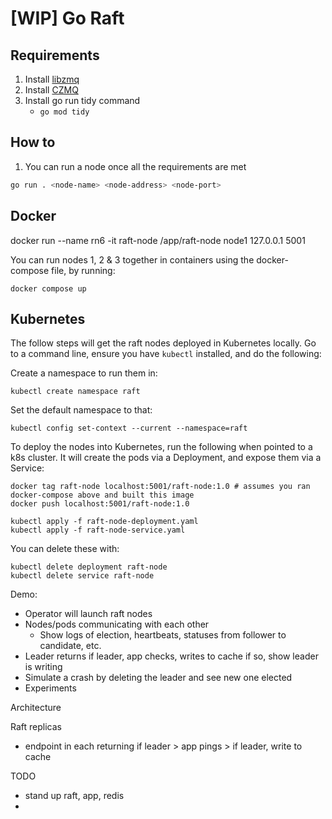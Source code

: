 # [WIP] Go Raft

## Requirements

1. Install [libzmq](https://zeromq.org/download/)
2. Install [CZMQ](https://zeromq.org/languages/c/)
3. Install go run tidy command
    - `go mod tidy`

## How to

1. You can run a node once all the requirements are met

```bash
go run . <node-name> <node-address> <node-port>
```


## Docker

docker run --name rn6 -it raft-node /app/raft-node node1 127.0.0.1 5001 

You can run nodes 1, 2 & 3 together in containers using the docker-compose file, by running:

```
docker compose up
```

## Kubernetes

The follow steps will get the raft nodes deployed in Kubernetes locally. Go to a command line, ensure you have `kubectl` installed, and do the following:

Create a namespace to run them in:
```
kubectl create namespace raft
```

Set the default namespace to that:
```
kubectl config set-context --current --namespace=raft
```

To deploy the nodes into Kubernetes, run the following when pointed to a k8s cluster. It will create the pods via a Deployment, and expose them via a Service:
```
docker tag raft-node localhost:5001/raft-node:1.0 # assumes you ran docker-compose above and built this image
docker push localhost:5001/raft-node:1.0 

kubectl apply -f raft-node-deployment.yaml
kubectl apply -f raft-node-service.yaml
```

You can delete these with:

```
kubectl delete deployment raft-node
kubectl delete service raft-node
```

Demo: 
- Operator will launch raft nodes
- Nodes/pods communicating with each other
    - Show logs of election, heartbeats, statuses from follower to candidate, etc.
- Leader returns if leader, app checks, writes to cache if so, show leader is writing
- Simulate a crash by deleting the leader and see new one elected 
- Experiments 

Architecture

Raft replicas
 - endpoint in each returning if leader > app pings > if leader, write to cache


TODO
- stand up raft, app, redis 
- 
